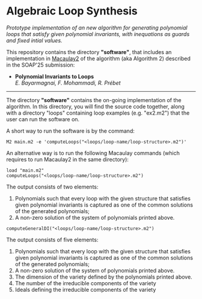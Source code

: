 # Algebraic Loop Synthesis

*Prototype implementation of an new algorithm for generating polynomial loops that satisfy given polynomial invariants, with inequations as guards and fixed intial values.*

This repository contains the directory **"software"**, that includes an implementation in [Macaulay2](https://macaulay2.com/) of the algorithm (aka Algorithm 2) described in the SOAP'25 submission: 

* **Polynomial Invariants to Loops** <br>*E. Bayarmagnai, F. Mohammadi, R. Prébet*

---
The directory **"software"** contains the on-going implementation of the algorithm. 
In this directory, you will find the source code together, along with a directory "loops" containing loop examples (e.g. "ex2.m2") that the user can run the software on.

A short way to run the software is by the command:

```
M2 main.m2 -e 'computeLoops("<loops/loop-name/loop-structure>.m2")'
```

An alternative way is to run the following Macaulay commands (which requires to run Macaulay2 in the same directory):

```
load "main.m2"
computeLoops("<loops/loop-name/loop-structure>.m2")
```
The output consists of two elements:
1. Polynomials such that every loop with the given structure that satisfies given polynomial invariants is captured as one of the common solutions of the generated polynomials;
2. A non-zero solution of the system of polynomials printed above. 

```
computeGeneralDI("<loops/loop-name/loop-structure>.m2")
```

The output consists of five elements:
1. Polynomials such that every loop with the given structure that satisfies given polynomial invariants is captured as one of the common solutions of the generated polynomials;
2. A non-zero solution of the system of polynomials printed above.
3. The dimension of the variety defined by the polynomials printed above.
4. The number of the irreducible components of the variety
5. Ideals defining the irreducible components of the variety

